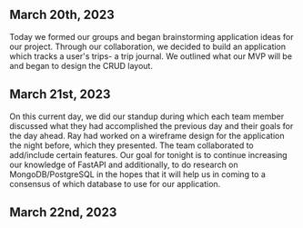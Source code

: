 ## March 20th, 2023

Today we formed our groups and began brainstorming application ideas for our project. Through our collaboration, we decided to build an application which tracks a user's trips- a trip journal. We outlined what our MVP will be and began to design the CRUD layout.

## March 21st, 2023

On this current day, we did our standup during which each team member discussed what they had accomplished the previous day and their goals for the day ahead. Ray had worked on a wireframe design for the application the night before, which they presented. The team collaborated to add/include certain features. Our goal for tonight is to continue increasing our knowledge of FastAPI and additionally, to do research on MongoDB/PostgreSQL in the hopes that it will help us in coming to a consensus of which database to use for our application.

## March 22nd, 2023
